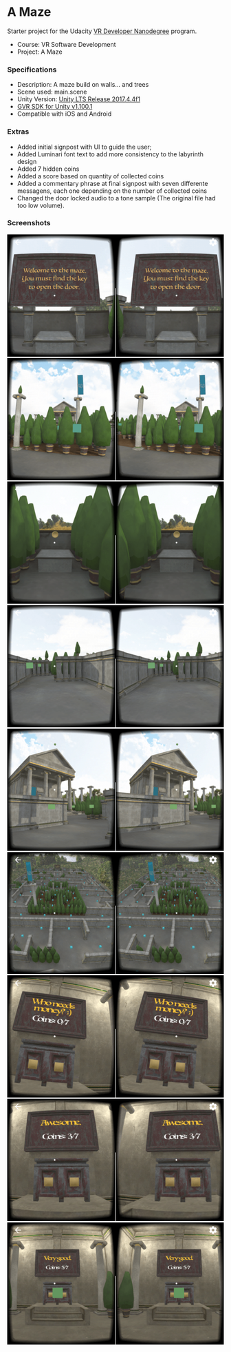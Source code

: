 # A Maze
Starter project for the Udacity [VR Developer Nanodegree](http://udacity.com/vr) program.

- Course: VR Software Development
- Project: A Maze

### Specifications
- Description: A maze build on walls... and trees
- Scene used: main.scene
- Unity Version: [Unity LTS Release 2017.4.4f1](https://unity3d.com/unity/qa/lts-releases?version=2017.4)
- [GVR SDK for Unity v1.100.1](https://github.com/googlevr/gvr-unity-sdk/releases/tag/v1.100.1)
- Compatible with iOS and Android

### Extras
- Added initial signpost with UI to guide the user;
- Added Luminari font text to add more consistency to the labyrinth design
- Added 7 hidden coins
- Added a score based on quantity of collected coins
- Added a commentary phrase at final signpost with seven differente messagens, each one depending on the number of collected coins
- Changed the door locked audio to a tone sample (The original file had too low volume).

### Screenshots

![A Maze - Screenshot 01](a-maze-screenshot-01.png)
![A Maze - Screenshot 02](a-maze-screenshot-02.png)
![A Maze - Screenshot 03](a-maze-screenshot-03.png)
![A Maze - Screenshot 04](a-maze-screenshot-04.png)
![A Maze - Screenshot 05](a-maze-screenshot-05.png)
![A Maze - Screenshot 06](a-maze-screenshot-06.png)
![A Maze - Screenshot 07](a-maze-screenshot-07.png)
![A Maze - Screenshot 08](a-maze-screenshot-08.png)
![A Maze - Screenshot 09](a-maze-screenshot-09.png)



